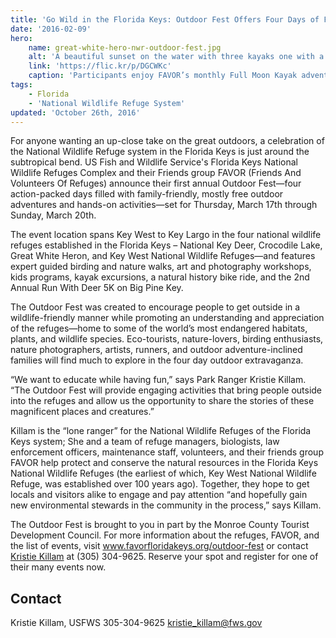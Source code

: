 ```yaml
---
title: 'Go Wild in the Florida Keys: Outdoor Fest Offers Four Days of Fun in Four Wildlife Refuges'
date: '2016-02-09'
hero:
    name: great-white-hero-nwr-outdoor-fest.jpg
    alt: 'A beautiful sunset on the water with three kayaks one with a dog on board.'
    link: 'https://flic.kr/p/DGCWKc'
    caption: 'Participants enjoy FAVOR’s monthly Full Moon Kayak adventure, a trip that goes north into Great White Heron National Wildlife Refuge.  Photo by Mary Lou Dickson.'
tags:
    - Florida
    - 'National Wildlife Refuge System'
updated: 'October 26th, 2016'
---
```


For anyone wanting an up-close take on the great outdoors, a celebration of the National Wildlife Refuge system in the Florida Keys is just around the subtropical bend. US Fish and Wildlife Service's Florida Keys National Wildlife Refuges Complex and their Friends group FAVOR (Friends And Volunteers Of Refuges) announce their first annual Outdoor Fest—four action-packed days filled with family-friendly, mostly free outdoor adventures and hands-on activities—set for Thursday, March 17th through Sunday, March 20th.  

The event location spans Key West to Key Largo in the four national wildlife refuges established in the Florida Keys – National Key Deer, Crocodile Lake, Great White Heron, and Key West National Wildlife Refuges—and features expert guided birding and nature walks, art and photography workshops, kids programs, kayak excursions, a natural history bike ride, and the 2nd Annual Run With Deer 5K on Big Pine Key.

The Outdoor Fest was created to encourage people to get outside in a wildlife-friendly manner while promoting an understanding and appreciation of the refuges—home to some of the world’s most endangered habitats, plants, and wildlife species.  Eco-tourists, nature-lovers, birding enthusiasts, nature photographers, artists, runners, and outdoor adventure-inclined families will find much to explore in the four day outdoor extravaganza.

“We want to educate while having fun,” says Park Ranger Kristie Killam. “The Outdoor Fest will provide engaging activities that bring people outside into the refuges and allow us the opportunity to share the stories of these magnificent places and creatures.”

Killam is the “lone ranger” for the National Wildlife Refuges of the Florida Keys system; She and a team of refuge managers, biologists, law enforcement officers, maintenance staff, volunteers, and their friends group FAVOR help protect and conserve the natural resources in the Florida Keys National Wildlife Refuges (the earliest of which, Key West National Wildlife Refuge, was established over 100 years ago). Together, they hope to get locals and visitors alike to engage and pay attention “and hopefully gain new environmental stewards in the community in the process,” says Killam.   

The Outdoor Fest is brought to you in part by the Monroe County Tourist Development Council. For more information about the refuges, FAVOR, and the list of events, visit www.favorfloridakeys.org/outdoor-fest or contact [Kristie Killam](flkeysoutdoorfest@gmail.com) at (305) 304-9625. Reserve your spot and register for one of their many events now.

## Contact

Kristie Killam, USFWS
305-304-9625
kristie_killam@fws.gov
